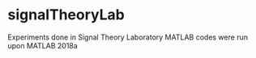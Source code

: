 # signalTheoryLab
Experiments done in Signal Theory Laboratory
MATLAB codes were run upon MATLAB 2018a
